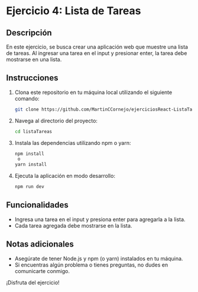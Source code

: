 # Ejercicio 4: Lista de Tareas

## Descripción
En este ejercicio, se busca crear una aplicación web que muestre una lista de tareas. Al ingresar una tarea en el input y presionar enter, la tarea debe mostrarse en una lista.

## Instrucciones
1. Clona este repositorio en tu máquina local utilizando el siguiente comando:
   ```bash
   git clone https://github.com/MartinCCornejo/ejerciciosReact-ListaTareas.git

2. Navega al directorio del proyecto:
    ```bash
    cd listaTareas

3. Instala las dependencias utilizando npm o yarn:
    ```bash
    npm install
     o
    yarn install

4. Ejecuta la aplicación en modo desarrollo:
    ```bash
    npm run dev


## Funcionalidades

* Ingresa una tarea en el input y presiona enter para agregarla a la lista.
* Cada tarea agregada debe mostrarse en la lista.


## Notas adicionales

* Asegúrate de tener Node.js y npm (o yarn) instalados en tu máquina.
* Si encuentras algún problema o tienes preguntas, no dudes en comunicarte conmigo.

¡Disfruta del ejercicio!

